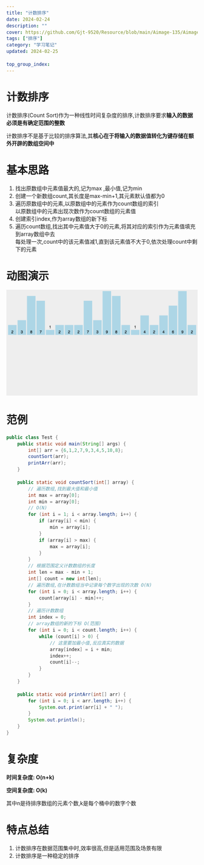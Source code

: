 ```yaml
---
title: "计数排序"
date: 2024-02-24
description: ""
cover: https://github.com/Gjt-9520/Resource/blob/main/Aimage-135/Aimage27.jpg?raw=true
tags: ["排序"]
category: "学习笔记"
updated: 2024-02-25

top_group_index:
---
```


# 计数排序

计数排序(Count Sort)作为一种线性时间复杂度的排序,计数排序要求**输入的数据必须是有确定范围的整数**

计数排序不是基于比较的排序算法,其**核心在于将输入的数据值转化为键存储在额外开辟的数组空间中**

# 基本思路

1. 找出原数组中元素值最大的,记为max ,最小值,记为min
2. 创建一个新数组count,其长度是max-min+1,其元素默认值都为0
3. 遍历原数组中的元素,以原数组中的元素作为count数组的索引            
以原数组中的元素出现次数作为count数组的元素值
4. 创建索引index,作为array数组的新下标
5. 遍历count数组,找出其中元素值大于0的元素,将其对应的索引作为元素值填充到array数组中去                  
每处理一次,count中的该元素值减1,直到该元素值不大于0,依次处理count中剩下的元素

# 动图演示

![计数排序](../images/计数排序.png)

# 范例 

```java
public class Test {
    public static void main(String[] args) {
        int[] arr = {6,1,2,7,9,3,4,5,10,8};
        countSort(arr);
        printArr(arr);
    }

    public static void countSort(int[] array) {
        // 遍历数组,找到最大值和最小值
        int max = array[0];
        int min = array[0];
        // O(N)
        for (int i = 1; i < array.length; i++) {
            if (array[i] < min) {
                min = array[i];
            }
            if (array[i] > max) {
                max = array[i];
            }
        }
        // 根据范围定义计数数组的长度
        int len = max - min + 1;
        int[] count = new int[len];
        // 遍历数组,在计数数组当中记录每个数字出现的次数 O(N)
        for (int i = 0; i < array.length; i++) {
            count[array[i] - min]++;
        }
        // 遍历计数数组
        int index = 0;
        // array数组的新的下标 O(范围)
        for (int i = 0; i < count.length; i++) {
            while (count[i] > 0) {
                // 这里要加最小值,反应真实的数据
                array[index] = i + min;
                index++;
                count[i]--;
            }
        }
    }

    public static void printArr(int[] arr) {
        for (int i = 0; i < arr.length; i++) {
            System.out.print(arr[i] + " ");
        }
        System.out.println();
    }
}
```

# 复杂度

**时间复杂度: O(n+k)**

**空间复杂度: O(k)**

其中n是待排序数组的元素个数,k是每个桶中的数字个数

# 特点总结

1. 计数排序在数据范围集中时,效率很高,但是适用范围及场景有限
2. 计数排序是一种稳定的排序